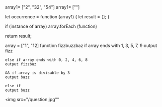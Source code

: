 array1= ["2", "32", "54"]
array1= [""]

let occurrence = function (array1) {
	let result = {};
}

if (instance of array)
 array.forEach (function)


return result;


array = ["1", "12]
function fizzbuzzbaz
	if array ends with 1, 3, 5, 7, 9
	output fizz
	
	else if array ends with 0, 2, 4, 6, 8
	output fizzbuz
	
	&& if array is divisable by 3 
	output bazz
	
	else if
	output buzz
	
	



<img src="/question.jpg""
